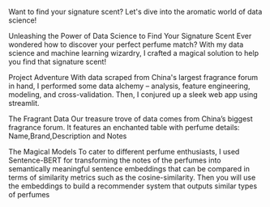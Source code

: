 Want to find your signature scent? 
Let's dive into the aromatic world of data science!



Unleashing the Power of Data Science to Find Your Signature Scent
Ever wondered how to discover your perfect perfume match?
With my data science and machine learning wizardry, I crafted a magical solution to help you find that signature scent!

Project Adventure
With data scraped from China's largest fragrance forum in hand, I performed some data alchemy – analysis, feature engineering, modeling, and cross-validation.
Then, I conjured up a sleek web app using streamlit.

The Fragrant Data
Our treasure trove of data comes from China’s biggest fragrance forum. 
It features an enchanted table with perfume details: Name,Brand,Description and Notes

The Magical Models
To cater to different perfume enthusiasts, I used Sentence-BERT for transforming the notes of the perfumes into semantically meaningful sentence embeddings that can be compared in terms of similarity metrics such as the cosine-similarity. Then you will use the embeddings to build a recommender system that outputs similar types of perfumes

